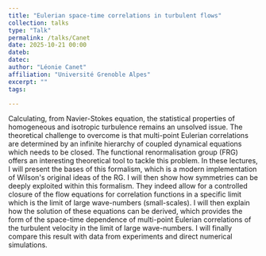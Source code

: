 ```yaml
---
title: "Eulerian space-time correlations in turbulent flows"
collection: talks
type: "Talk"
permalink: /talks/Canet
date: 2025-10-21 00:00
dateb:  
datec: 
author: "Léonie Canet" 
affiliation: "Université Grenoble Alpes"
excerpt: ""
tags: 

---
```

Calculating, from Navier-Stokes equation, the statistical properties of homogeneous and isotropic turbulence remains an unsolved issue. The theoretical challenge to overcome is that  multi-point Eulerian correlations are determined by an infinite hierarchy of coupled dynamical equations  which  needs to be closed. The functional renormalisation group (FRG) offers an interesting theoretical tool to tackle this problem. In these lectures, I will present the bases of this formalism, which is a modern implementation of Wilson's original ideas of the RG. I will then show how symmetries can be deeply exploited within this formalism. They indeed allow for a controlled closure of the flow equations for correlation functions in a specific limit which is the limit of large wave-numbers (small-scales). I will then explain how the solution of these equations can be derived, which provides the form of the space-time dependence of multi-point Eulerian correlations of the turbulent velocity in the limit of large wave-numbers. I will finally compare this result with data from experiments and direct numerical simulations.